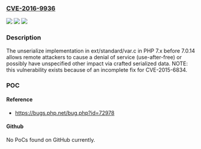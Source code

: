 ### [CVE-2016-9936](https://cve.mitre.org/cgi-bin/cvename.cgi?name=CVE-2016-9936)
![](https://img.shields.io/static/v1?label=Product&message=n%2Fa&color=blue)
![](https://img.shields.io/static/v1?label=Version&message=n%2Fa&color=blue)
![](https://img.shields.io/static/v1?label=Vulnerability&message=n%2Fa&color=brighgreen)

### Description

The unserialize implementation in ext/standard/var.c in PHP 7.x before 7.0.14 allows remote attackers to cause a denial of service (use-after-free) or possibly have unspecified other impact via crafted serialized data.  NOTE: this vulnerability exists because of an incomplete fix for CVE-2015-6834.

### POC

#### Reference
- https://bugs.php.net/bug.php?id=72978

#### Github
No PoCs found on GitHub currently.

